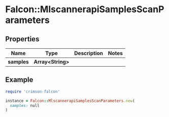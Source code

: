 # Falcon::MlscannerapiSamplesScanParameters

## Properties

| Name | Type | Description | Notes |
| ---- | ---- | ----------- | ----- |
| **samples** | **Array&lt;String&gt;** |  |  |

## Example

```ruby
require 'crimson-falcon'

instance = Falcon::MlscannerapiSamplesScanParameters.new(
  samples: null
)
```

